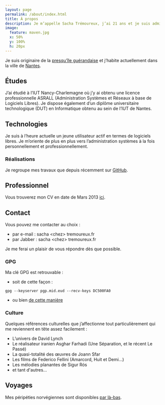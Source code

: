 ```yaml
---
layout: page
permalink: /about/index.html
title: À propos
description: Je m’appelle Sacha Trémoureux, j’ai 21 ans et je suis administrateur systèmes et réseaux. Je suis passionné de nouvelles technologies, en particulier en matière de logiciels libres, et amateur de cinéma sur mon temps libre.
image:
  feature: maven.jpg
  x: 50%
  y: 100%
  h: 20px
---
```


Je suis originaire de la
[presqu’île guérandaise](http://www.openstreetmap.org/?lat=47.3745&amp;amp;lon=-2.373&amp;amp;zoom=12&amp;amp;layers=M)
et j’habite actuellement dans la ville de [Nantes](http://www.openstreetmap.org/#map=12/47.2383/-1.5603).

## Études

J’ai étudié à l’IUT Nancy-Charlemagne où j’y ai obtenu une licence
professionnelle ASRALL (Administration Systèmes et Réseaux à base de Logiciels
Libres). Je dispose également d’un diplôme universitaire technologique (DUT) en
Informatique obtenu au sein de l’IUT de Nantes.

## Technologies

Je suis à l’heure actuelle un jeune utilisateur actif en termes de logiciels
libres. Je m’oriente de plus en plus vers l’administration systèmes à la fois
personnellement et professionnellement.

### Réalisations

Je regroupe mes travaux que depuis récemment sur
[GitHub](https://github.com/tsacha/).

## Professionnel

Vous trouverez mon CV en date de Mars 2013 [ici](/cv.pdf).

## Contact

Vous pouvez me contacter au choix :

* par e-mail : sacha &lt;chez&gt; tremoureux.fr
* par Jabber : sacha &lt;chez&gt; tremoureux.fr

Je me ferai un plaisir de vous répondre dès que possible.

### GPG

Ma clé GPG est retrouvable :

* soit de cette façon :

`gpg --keyserver pgp.mid.eud --recv-keys DC500FA0`

* ou bien [de cette manière](/pub.gpg)

### Culture

Quelques références culturelles que j’affectionne tout particulièrement qui me
reviennent en tête assez facilement :


* L’univers de David Lynch
* Le réalisateur iranien Asghar Farhadi (Une Séparation, et le récent Le Passé)
* La quasi-totalité des œuvres de Joann Sfar
* Les films de Federico Fellini (Amarcord, Huit et Demi…)
* Les mélodies planantes de Sigur Rós
* et tant d'autres…

## Voyages

Mes péripéties norvégiennes sont disponibles [par là-bas](/norvege/norvege.html).

